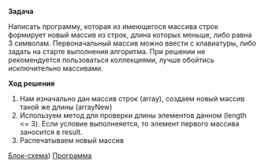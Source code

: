 **Задача**

Написать программу, которая из имеющегося массива строк формирует новый массив из строк, длина которых меньше, либо равна 3 символам. Первоначальный массив можно ввести с клавиатуры, либо задать на старте выполнения алгоритма. При решении не рекомендуется пользоваться коллекциями, лучше обойтись исключительно массивами.

**Ход решения**

1) Нам изначально дан массив строк (array), создаем  новый массив такой же длины (arrayNew)
2) Используем  метод для проверки длины элементов данном (length <= 3). Если условие выполнеяется, то элемент первого массива заносится в result.
3) Распечатываем новый массив

[Блок-схема](.drawio.png))
[Программа]()